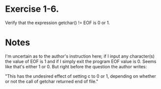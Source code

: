 # Exercise 1-6.

Verify that the expression getchar() != EOF is 0 or 1.

# Notes

I'm uncertain as to the author's instruction here; if I input any character(s) the value of EOF is 1 and if I simply exit the program EOF value is 0. Seems like that's either 1 or 0. But right before the question the author writes:

"This has the undesired effect of setting c to 0 or 1, depending on whether or not the call of
getchar returned end of file."